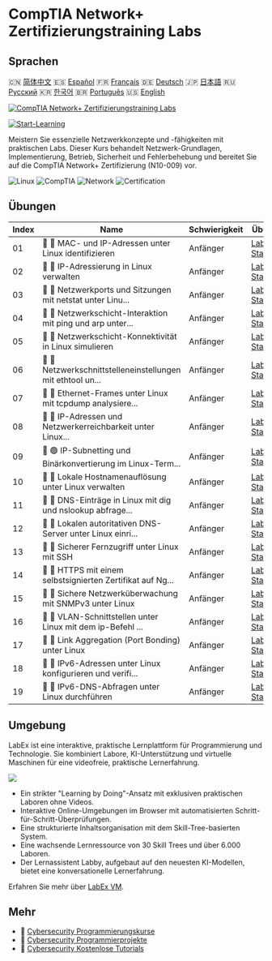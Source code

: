 # CompTIA Network+ Zertifizierungstraining Labs

## Sprachen

🇨🇳 [简体中文](README_zh.md) 🇪🇸 [Español](README_es.md) 🇫🇷 [Français](README_fr.md) 🇩🇪 [Deutsch](README_de.md) 🇯🇵 [日本語](README_ja.md) 🇷🇺 [Русский](README_ru.md) 🇰🇷 [한국어](README_ko.md) 🇧🇷 [Português](README_pt.md) 🇺🇸 [English](README.md) 

[![CompTIA Network+ Zertifizierungstraining Labs](https://cover-creator.labex.io/comptia-network-plus-training-labs.png?lang=de)](https://labex.io/de/courses/comptia-network-plus-training-labs)

[![Start-Learning](https://img.shields.io/badge/Start-Learning-whitesmoke?style=for-the-badge)](https://labex.io/de/courses/comptia-network-plus-training-labs)

Meistern Sie essenzielle Netzwerkkonzepte und -fähigkeiten mit praktischen Labs. Dieser Kurs behandelt Netzwerk-Grundlagen, Implementierung, Betrieb, Sicherheit und Fehlerbehebung und bereitet Sie auf die CompTIA Network+ Zertifizierung (N10-009) vor.

![Linux](https://img.shields.io/badge/Linux-whitesmoke?style=for-the-badge&logo=linux)
![CompTIA](https://img.shields.io/badge/CompTIA-whitesmoke?style=for-the-badge&logo=comptia)
![Network](https://img.shields.io/badge/Network-whitesmoke?style=for-the-badge&logo=network)
![Certification](https://img.shields.io/badge/Certification-whitesmoke?style=for-the-badge&logo=certification)


## Übungen

|   Index | Name                                                        | Schwierigkeit   | Übung                                                                                                                                                    |
|---------|-------------------------------------------------------------|-----------------|----------------------------------------------------------------------------------------------------------------------------------------------------------|
|      01 | 📖 🔵 MAC- und IP-Adressen unter Linux identifizieren       | Anfänger        | <a target='_blank' href='https://labex.io/de/tutorials/linux-identify-mac-and-ip-addresses-in-linux-592731'>Labor Starten</a>                            |
|      02 | 📖 🔵 IP-Adressierung in Linux verwalten                    | Anfänger        | <a target='_blank' href='https://labex.io/de/tutorials/linux-manage-ip-addressing-in-linux-592736'>Labor Starten</a>                                     |
|      03 | 📖 🔵 Netzwerkports und Sitzungen mit netstat unter Linu... | Anfänger        | <a target='_blank' href='https://labex.io/de/tutorials/linux-analyze-network-ports-and-sessions-with-netstat-in-linux-592741'>Labor Starten</a>          |
|      04 | 📖 🔵 Netzwerkschicht-Interaktion mit ping und arp unter... | Anfänger        | <a target='_blank' href='https://labex.io/de/tutorials/linux-explore-network-layer-interaction-with-ping-and-arp-in-linux-592746'>Labor Starten</a>      |
|      05 | 📖 🔵 Netzwerkschicht-Konnektivität in Linux simulieren     | Anfänger        | <a target='_blank' href='https://labex.io/de/tutorials/linux-simulate-network-layer-connectivity-in-linux-592752'>Labor Starten</a>                      |
|      06 | 📖 🔵 Netzwerkschnittstelleneinstellungen mit ethtool un... | Anfänger        | <a target='_blank' href='https://labex.io/de/tutorials/linux-examine-network-interface-settings-with-ethtool-in-linux-592759'>Labor Starten</a>          |
|      07 | 📖 🔵 Ethernet-Frames unter Linux mit tcpdump analysiere... | Anfänger        | <a target='_blank' href='https://labex.io/de/tutorials/linux-analyze-ethernet-frames-with-tcpdump-in-linux-592765'>Labor Starten</a>                     |
|      08 | 📖 🔵 IP-Adressen und Netzwerkerreichbarkeit unter Linux... | Anfänger        | <a target='_blank' href='https://labex.io/de/tutorials/linux-explore-ip-address-types-and-reachability-in-linux-592780'>Labor Starten</a>                |
|      09 | 📖 🟢 IP-Subnetting und Binärkonvertierung im Linux-Term... | Anfänger        | <a target='_blank' href='https://labex.io/de/tutorials/linux-perform-ip-subnetting-and-binary-conversion-in-the-linux-terminal-592782'>Labor Starten</a> |
|      10 | 📖 🔵 Lokale Hostnamenauflösung unter Linux verwalten       | Anfänger        | <a target='_blank' href='https://labex.io/de/tutorials/linux-manage-local-hostname-resolution-in-linux-592792'>Labor Starten</a>                         |
|      11 | 📖 🔵 DNS-Einträge in Linux mit dig und nslookup abfrage... | Anfänger        | <a target='_blank' href='https://labex.io/de/tutorials/linux-query-dns-records-in-linux-with-dig-and-nslookup-592796'>Labor Starten</a>                  |
|      12 | 📖 🔵 Lokalen autoritativen DNS-Server unter Linux einri... | Anfänger        | <a target='_blank' href='https://labex.io/de/tutorials/linux-set-up-a-local-authoritative-dns-server-on-linux-592803'>Labor Starten</a>                  |
|      13 | 📖 🔵 Sicherer Fernzugriff unter Linux mit SSH              | Anfänger        | <a target='_blank' href='https://labex.io/de/tutorials/linux-secure-remote-access-in-linux-with-ssh-592816'>Labor Starten</a>                            |
|      14 | 📖 🔵 HTTPS mit einem selbstsignierten Zertifikat auf Ng... | Anfänger        | <a target='_blank' href='https://labex.io/de/tutorials/linux-https-with-a-self-signed-certificate-on-nginx-in-linux-592820'>Labor Starten</a>            |
|      15 | 📖 🔵 Sichere Netzwerküberwachung mit SNMPv3 unter Linux    | Anfänger        | <a target='_blank' href='https://labex.io/de/tutorials/linux-secure-network-monitoring-with-snmpv3-in-linux-592826'>Labor Starten</a>                    |
|      16 | 📖 🔵 VLAN-Schnittstellen unter Linux mit dem ip-Befehl ... | Anfänger        | <a target='_blank' href='https://labex.io/de/tutorials/linux-create-vlan-interfaces-in-linux-using-the-ip-command-592842'>Labor Starten</a>              |
|      17 | 📖 🔵 Link Aggregation (Port Bonding) unter Linux           | Anfänger        | <a target='_blank' href='https://labex.io/de/tutorials/linux-link-aggregation-port-bonding-in-linux-592851'>Labor Starten</a>                            |
|      18 | 📖 🔵 IPv6-Adressen unter Linux konfigurieren und verifi... | Anfänger        | <a target='_blank' href='https://labex.io/de/tutorials/linux-configure-and-verify-ipv6-addresses-in-linux-592858'>Labor Starten</a>                      |
|      19 | 📖 🔵 IPv6-DNS-Abfragen unter Linux durchführen             | Anfänger        | <a target='_blank' href='https://labex.io/de/tutorials/linux-perform-ipv6-dns-lookups-in-linux-592862'>Labor Starten</a>                                 |

## Umgebung

LabEx ist eine interaktive, praktische Lernplattform für Programmierung und Technologie. Sie kombiniert Labore, KI-Unterstützung und virtuelle Maschinen für eine videofreie, praktische Lernerfahrung.

![](https://tutorial-screenshot.getvm.io/images/vm-1725247253.png)

- Ein strikter "Learning by Doing"-Ansatz mit exklusiven praktischen Laboren ohne Videos.
- Interaktive Online-Umgebungen im Browser mit automatisierten Schritt-für-Schritt-Überprüfungen.
- Eine strukturierte Inhaltsorganisation mit dem Skill-Tree-basierten System.
- Eine wachsende Lernressource von 30 Skill Trees und über 6.000 Laboren.
- Der Lernassistent Labby, aufgebaut auf den neuesten KI-Modellen, bietet eine konversationelle Lernerfahrung.

Erfahren Sie mehr über [LabEx VM](https://support.labex.io/using-labex/virtual-machine).

## Mehr

- 🔗 [Cybersecurity Programmierungskurse](https://github.com/labex-labs/awesome-programming-courses)
- 🔗 [Cybersecurity Programmierprojekte](https://github.com/labex-labs/awesome-programming-projects)
- 🔗 [Cybersecurity Kostenlose Tutorials](https://github.com/labex-labs/cybersecurity-free-tutorials)

